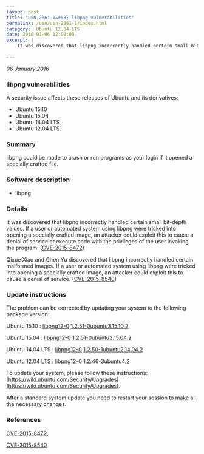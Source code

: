 ```yaml
---
layout: post
title: "USN-2861-1&#58; libpng vulnerabilities"
permalink: /usn/usn-2861-1/index.html
category:  Ubuntu 12.04 LTS
date: 2016-01-06 12:00:00
excerpt: |
    It was discovered that libpng incorrectly handled certain small bit-depth values. If a user or automated system using libpng were tricked into opening a specially crafted image, an attacker could exploit this to cause a denial of service or execute code with the privileges of the user invoking the program. ([CVE-2015-8472](http://people.ubuntu.com/~ubuntu-security/cve/CVE-2015-8472))
    
--- 
```

 
 

*06 January 2016*

### libpng vulnerabilities

A security issue affects these releases of Ubuntu and its derivatives:

* Ubuntu 15.10
* Ubuntu 15.04
* Ubuntu 14.04 LTS
* Ubuntu 12.04 LTS

### Summary

libpng could be made to crash or run programs as your login if it opened a specially crafted file.

### Software description

* libpng 

### Details

It was discovered that libpng incorrectly handled certain small bit-depth values. If a user or automated system using libpng were tricked into opening a specially crafted image, an attacker could exploit this to cause a denial of service or execute code with the privileges of the user invoking the program. ([CVE-2015-8472](http://people.ubuntu.com/~ubuntu-security/cve/CVE-2015-8472))

Qixue Xiao and Chen Yu discovered that libpng incorrectly handled certain malformed images. If a user or automated system using libpng were tricked into opening a specially crafted image, an attacker could exploit this to cause a denial of service. ([CVE-2015-8540](http://people.ubuntu.com/~ubuntu-security/cve/CVE-2015-8540)) 

### Update instructions

The problem can be corrected by updating your system to the following package version:

Ubuntu 15.10
 : [libpng12-0](https://launchpad.net/ubuntu/+source/libpng) <span> [1.2.51-0ubuntu3.15.10.2](https://launchpad.net/ubuntu/+source/libpng/1.2.51-0ubuntu3.15.10.2) </span> 

Ubuntu 15.04
 : [libpng12-0](https://launchpad.net/ubuntu/+source/libpng) <span> [1.2.51-0ubuntu3.15.04.2](https://launchpad.net/ubuntu/+source/libpng/1.2.51-0ubuntu3.15.04.2) </span> 

Ubuntu 14.04 LTS
 : [libpng12-0](https://launchpad.net/ubuntu/+source/libpng) <span> [1.2.50-1ubuntu2.14.04.2](https://launchpad.net/ubuntu/+source/libpng/1.2.50-1ubuntu2.14.04.2) </span> 

Ubuntu 12.04 LTS
 : [libpng12-0](https://launchpad.net/ubuntu/+source/libpng) <span> [1.2.46-3ubuntu4.2](https://launchpad.net/ubuntu/+source/libpng/1.2.46-3ubuntu4.2) </span> 

To update your system, please follow these instructions: [https://wiki.ubuntu.com/Security/Upgrades](https://wiki.ubuntu.com/Security/Upgrades).

After a standard system update you need to restart your session to make all the necessary changes. 

### References

 
 [CVE-2015-8472](http://people.ubuntu.com/~ubuntu-security/cve/CVE-2015-8472), 

 [CVE-2015-8540](http://people.ubuntu.com/~ubuntu-security/cve/CVE-2015-8540)
 

